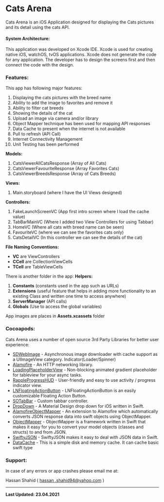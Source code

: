 # Cats Arena
Cats Arena is an iOS Application designed for displaying the Cats pictures and its detail using the cats API.

#### System Architecture:
This application was developed on Xcode IDE. Xcode is used for creating native iOS, watchOS, tvOS applications. Xcode does not generate the code for any application. The developer has to design the screens first and then connect the code with the design.

### Features:
This app has following major features:
1. Displaying the cats pictures with the breed name
2. Ability to add the image to favorites and remove it
3. Ability to filter cat breeds
4. Showing the details of the cat
5. Upload an image via camera and/or library
6. Object Mapper technique has been used for mapping API responses
7. Data Cache to present when the internet is not available
8. Pull to refresh (API Call)
9. Internet Connectivity Management
10. Unit Testing has been performed

**Models:**
1. CatsViewerAllCatsResponse (Array of All Cats)
2. CatsViewerFavouriteResponse (Array Favorites Cats)
3. CatsViewerBreedsResponse (Array of Cats Breeds)

**Views:**
1. Main.storyboard (where I have the UI Views designed)

**Controllers:**
1. FakeLaunchScreenVC (App first intro screen where I load the cache value)
2. TabBarMainVC (Where I added two View Controllers for using Tabbar)
3. HomeVC (Where all cats with breed name can be seen)
4. FavouriteVC (where we can see the favorites cats only)
5. CatsDetailVC (In this controller we can see the details of the cat)

**File Naming Conventions:**
* **VC** are ViewControllers
* **CCell** are CollectionViewCells
* **TCell** are TableViewCells

There is another folder in the app:
**Helpers:**
1. **Constants** (constants used in the app such as URLs)
2. **Extensions** (useful feature that helps in adding more functionality to an existing Class and written one time to access anywhere)
3. **ServerManager** (API calls)
4. **Globals** (Use to access the global variables)

App images are places in **Assets.xcassets** folder


### Cocoapods:

Cats Arena uses a number of open source 3rd Party Libraries for better user experience:

* [SDWebImage](https://github.com/SDWebImage/SDWebImage) - Asynchronous image downloader with cache support as a UIImageView category. Indicator(Loader/Spinner)
* [Alamofire](https://github.com/Alamofire/Alamofire) - An HTTP networking library.
* [LoadingPlaceholderView](https://github.com/MarioIannotta/LoadingPlaceholderView) - Non-blocking animated gradient placeholder for tableview for your async tasks.
* [RappleProgressHUD](https://github.com/rjeprasad/RappleProgressHUD) - User-friendly and easy to use activity / progress indicator view.
* [LNFloatingActionButton](https://github.com/akaimo/LNFloatingActionButton) - LNFloatingActionButton is an easily customizable Floating Action Button.
* [SOTabBar](https://github.com/Ahmadalsofi/SOTabBar) - Custom tabbar controller.
* [DropDown](https://github.com/AssistoLab/DropDown) - A Material Design drop down for iOS written in Swift.
* [AlamofireObjectMapper](https://github.com/tristanhimmelman/AlamofireObjectMapper) - An extension to Alamofire which automatically converts JSON response data into swift objects using ObjectMapper.
* [ObjectMapper](https://github.com/tristanhimmelman/ObjectMapper) - ObjectMapper is a framework written in Swift that makes it easy for you to convert your model objects (classes and structs) to and from JSON.
* [SwiftyJSON](https://github.com/SwiftyJSON/SwiftyJSON) - SwiftyJSON makes it easy to deal with JSON data in Swift.
* [DataCache](https://github.com/huynguyencong/DataCache) - This is a simple disk and memory cache. It can cache basic swift type

### Support:
In case of any errors or app crashes please email me at:

Hassan Shahid ( [hassan .shahid94@yahoo.com](hassan.shahid94@yahoo.com) )


----


**Last Updated: 23.04.2021**
